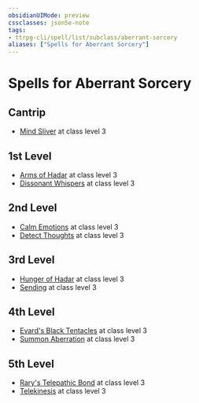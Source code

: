 ```yaml
---
obsidianUIMode: preview
cssclasses: json5e-note
tags:
- ttrpg-cli/spell/list/subclass/aberrant-sorcery
aliases: ["Spells for Aberrant Sorcery"]
---
```

# Spells for Aberrant Sorcery

## Cantrip

- [Mind Sliver](3-Mechanics/CLI/spells/mind-sliver-xphb.md "XPHB") at class level 3

## 1st Level

- [Arms of Hadar](3-Mechanics/CLI/spells/arms-of-hadar-xphb.md "XPHB") at class level 3
- [Dissonant Whispers](3-Mechanics/CLI/spells/dissonant-whispers-xphb.md "XPHB") at class level 3

## 2nd Level

- [Calm Emotions](3-Mechanics/CLI/spells/calm-emotions-xphb.md "XPHB") at class level 3
- [Detect Thoughts](3-Mechanics/CLI/spells/detect-thoughts-xphb.md "XPHB") at class level 3

## 3rd Level

- [Hunger of Hadar](3-Mechanics/CLI/spells/hunger-of-hadar-xphb.md "XPHB") at class level 3
- [Sending](3-Mechanics/CLI/spells/sending-xphb.md "XPHB") at class level 3

## 4th Level

- [Evard's Black Tentacles](3-Mechanics/CLI/spells/evards-black-tentacles-xphb.md "XPHB") at class level 3
- [Summon Aberration](3-Mechanics/CLI/spells/summon-aberration-xphb.md "XPHB") at class level 3

## 5th Level

- [Rary's Telepathic Bond](3-Mechanics/CLI/spells/rarys-telepathic-bond-xphb.md "XPHB") at class level 3
- [Telekinesis](3-Mechanics/CLI/spells/telekinesis-xphb.md "XPHB") at class level 3